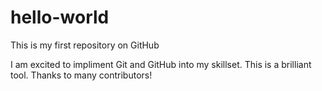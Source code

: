 # hello-world
This is my first repository on GitHub

I am excited to impliment Git and GitHub into my skillset. This is a brilliant tool. Thanks to many contributors!
